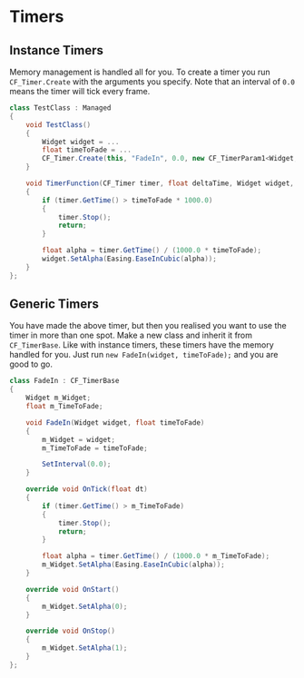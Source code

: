 # Timers

## Instance Timers

Memory management is handled all for you. To create a timer you run `CF_Timer.Create` with the arguments you specify. Note that an interval of `0.0` means the timer will tick every frame.

```csharp
class TestClass : Managed
{	
    void TestClass()
    {
		Widget widget = ...
		float timeToFade = ...
        CF_Timer.Create(this, "FadeIn", 0.0, new CF_TimerParam1<Widget, float>(widget, timeToFade));
    }

    void TimerFunction(CF_Timer timer, float deltaTime, Widget widget, float timeToFade)
    {
        if (timer.GetTime() > timeToFade * 1000.0)
        {
            timer.Stop();
            return;
        }

		float alpha = timer.GetTime() / (1000.0 * timeToFade);
        widget.SetAlpha(Easing.EaseInCubic(alpha));
    }
};
```

## Generic Timers

You have made the above timer, but then you realised you want to use the timer in more than one spot. Make a new class and inherit it from `CF_TimerBase`. Like with instance timers, these timers have the memory handled for you. Just run `new FadeIn(widget, timeToFade);` and you are good to go.

```csharp
class FadeIn : CF_TimerBase
{
	Widget m_Widget;
	float m_TimeToFade;

    void FadeIn(Widget widget, float timeToFade)
    {
		m_Widget = widget;
		m_TimeToFade = timeToFade;

		SetInterval(0.0);
    }

    override void OnTick(float dt)
    {
        if (timer.GetTime() > m_TimeToFade)
        {
            timer.Stop();
            return;
        }

		float alpha = timer.GetTime() / (1000.0 * m_TimeToFade);
        m_Widget.SetAlpha(Easing.EaseInCubic(alpha));
    }

	override void OnStart()
	{
		m_Widget.SetAlpha(0);
	}

	override void OnStop()
	{
		m_Widget.SetAlpha(1);
	}
};
```